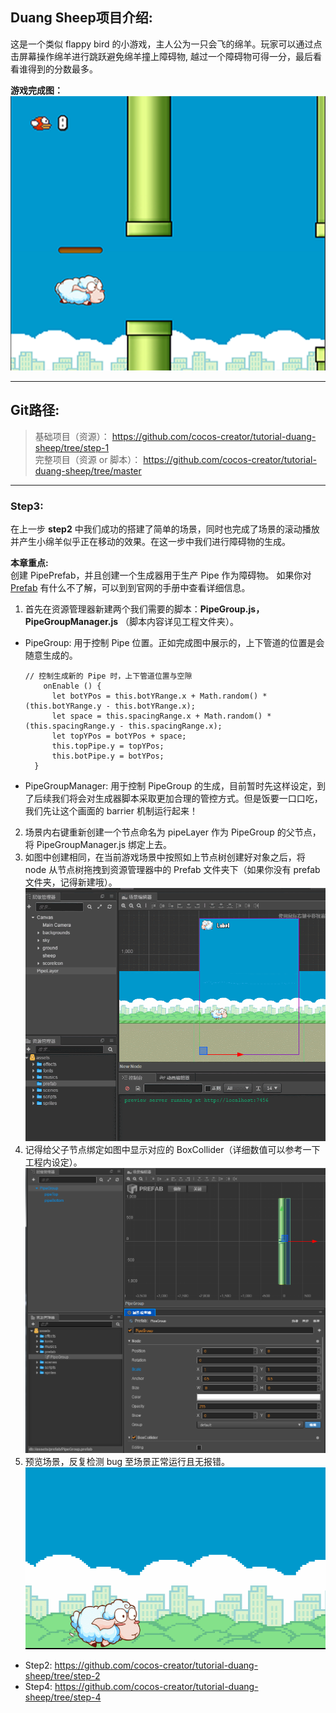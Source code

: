 ## Duang Sheep项目介绍:

这是一个类似 flappy bird 的小游戏，主人公为一只会飞的绵羊。玩家可以通过点击屏幕操作绵羊进行跳跃避免绵羊撞上障碍物,
越过一个障碍物可得一分，最后看看谁得到的分数最多。<br>

__游戏完成图：__ <br>
![GameComplete_Capture](./res/complete.png)

---
## Git路径:

  >基础项目（资源）： https://github.com/cocos-creator/tutorial-duang-sheep/tree/step-1<br>
  >完整项目（资源 or 脚本）： https://github.com/cocos-creator/tutorial-duang-sheep/tree/master<br>
  
---
### Step3:
在上一步 __step2__ 中我们成功的搭建了简单的场景，同时也完成了场景的滚动播放并产生小绵羊似乎正在移动的效果。在这一步中我们进行障碍物的生成。<br>

__本章重点:__ <br>
创建 PipePrefab，并且创建一个生成器用于生产 Pipe 作为障碍物。
如果你对 [Prefab](https://docs.cocos.com/creator/manual/zh/asset-workflow/prefab.html) 有什么不了解，可以到到官网的手册中查看详细信息。<br>
1. 首先在资源管理器新建两个我们需要的脚本：__PipeGroup.js，PipeGroupManager.js__ （脚本内容详见工程文件夹）。
- PipeGroup: 用于控制 Pipe 位置。正如完成图中展示的，上下管道的位置是会随意生成的。
  ```
  // 控制生成新的 Pipe 时，上下管道位置与空隙
      onEnable () {
        let botYPos = this.botYRange.x + Math.random() * (this.botYRange.y - this.botYRange.x);
        let space = this.spacingRange.x + Math.random() * (this.spacingRange.y - this.spacingRange.x);
        let topYPos = botYPos + space;
        this.topPipe.y = topYPos;
        this.botPipe.y = botYPos;
    }
  ```
- PipeGroupManager: 用于控制 PipeGroup 的生成，目前暂时先这样设定，到了后续我们将会对生成器脚本采取更加合理的管控方式。但是饭要一口口吃，我们先让这个画面的 barrier 机制运行起来！<br>
2. 场景内右键重新创建一个节点命名为 pipeLayer 作为 PipeGroup 的父节点，将 PipeGroupManager.js 绑定上去。<br>
3. 如图中创建相同，在当前游戏场景中按照如上节点树创建好对象之后，将 node 从节点树拖拽到资源管理器中的 Prefab 文件夹下（如果你没有 prefab 文件夹，记得新建哦）。
  ![dragPrefab](./res/dragPrefab.gif)<br>
4. 记得给父子节点绑定如图中显示对应的 BoxCollider（详细数值可以参考一下工程内设定）。
![PipeGroupPrefab](./res/pipeGroup.png) <br>
5. 预览场景，反复检测 bug 至场景正常运行且无报错。<br>
   ![SpawnPipe](./res/spawnPipe.gif)

- Step2: https://github.com/cocos-creator/tutorial-duang-sheep/tree/step-2
- Step4: https://github.com/cocos-creator/tutorial-duang-sheep/tree/step-4